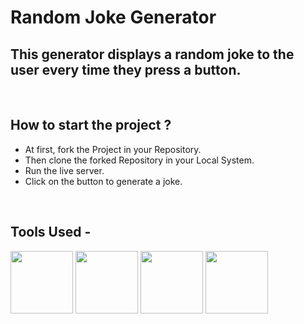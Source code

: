 # Random Joke Generator

## This generator displays a random joke to the user every time they press a button.

<br>

## How to start the project ?

-  At first, fork the Project in your Repository.
-  Then clone the forked Repository in your Local System.
-  Run the live server.
-  Click on the button to generate a joke.

<br>

## Tools Used -

<p align="justify">
<img height="100" width="100" src="https://www.w3.org/html/logo/downloads/HTML5_Logo_256.png">
<img height="100" width="100" src="https://logodix.com/logo/470309.png">
<img height="100" width="100" src="https://upload.wikimedia.org/wikipedia/commons/6/6a/JavaScript-logo.png">
<img height="100" width="100" src="https://code.visualstudio.com/assets/apple-touch-icon.png">
</p>
